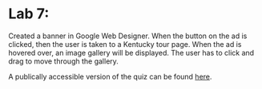 # Lab 7:

Created a banner in Google Web Designer. When the button on the ad is clicked, then the user is taken to a Kentucky tour page.
When the ad is hovered over, an image gallery will be displayed. The user has to click and drag to move through the gallery.

A publically accessible version of the quiz can be found [here](http://studenthome.nku.edu/~owensk7/Min240/Lab7/index.html).
